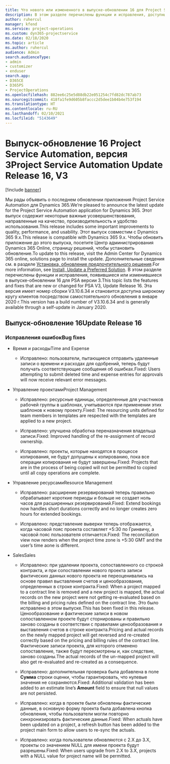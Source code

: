 ```yaml
---
title: Что нового или измененного в выпуске-обновлении 16 для Project Service Automation версии 3
description: В этом разделе перечислены функции и исправления, доступные в выпуске-обновлении 16 для Project Service Automation версии 3.
author: ruhercul
manager: kfend
ms.service: project-operations
ms.custom: dyn365-projectservice
ms.date: 02/18/2020
ms.topic: article
ms.author: ruhercul
audience: Admin
search.audienceType:
- admin
- customizer
- enduser
search.app:
- D365CE
- D365PS
- ProjectOperations
ms.openlocfilehash: 882ee6c25e5d88db22e051254c7fd82dc787ab73
ms.sourcegitcommit: 418fa1fe9d605b8faccc2d5dee1b04b4e753f194
ms.translationtype: HT
ms.contentlocale: ru-RU
ms.lasthandoff: 02/10/2021
ms.locfileid: "5143649"
---
```

# <a name="project-service-automation-update-release-16-v3"></a><span data-ttu-id="77502-103">Выпуск-обновление 16 Project Service Automation, версия 3</span><span class="sxs-lookup"><span data-stu-id="77502-103">Project Service Automation Update Release 16, V3</span></span>

[!include [banner](../includes/psa-now-project-operations.md)]

<span data-ttu-id="77502-104">Мы рады объявить о последнем обновлении приложения Project Service Automation для Dynamics 365.</span><span class="sxs-lookup"><span data-stu-id="77502-104">We’re pleased to announce the latest update for the Project Service Automation application for Dynamics 365.</span></span> <span data-ttu-id="77502-105">Этот выпуск содержит некоторые важные усовершенствования, направленные на качество, производительность и удобство использования.</span><span class="sxs-lookup"><span data-stu-id="77502-105">This release includes some important improvements to quality, performance, and usability.</span></span>  <span data-ttu-id="77502-106">Этот выпуск совместим с Dynamics 365 9.x.</span><span class="sxs-lookup"><span data-stu-id="77502-106">This release is compatible with Dynamics 365 9.x.</span></span> <span data-ttu-id="77502-107">Чтобы обновить приложение до этого выпуска, посетите Центр администрирования Dynamics 365 Online, страницу решений, чтобы установить обновление.</span><span class="sxs-lookup"><span data-stu-id="77502-107">To update to this release, visit the Admin Center for Dynamics 365 online, solutions page to install the update.</span></span> <span data-ttu-id="77502-108">Дополнительные сведения см. в разделе [Установка, обновление предпочтительного решения](https://docs.microsoft.com/dynamics365/project-service/upgrade-psa-home-page).</span><span class="sxs-lookup"><span data-stu-id="77502-108">For more information, see [Install, Update a Preferred Solution](https://docs.microsoft.com/dynamics365/project-service/upgrade-psa-home-page).</span></span>
<span data-ttu-id="77502-109">В этом разделе перечислены функции и исправления, появившиеся или изменившиеся в выпуске-обновлении 16 для PSA версии 3.</span><span class="sxs-lookup"><span data-stu-id="77502-109">This topic lists the features and fixes that are new or changed for PSA V3, Update Release 16.</span></span> <span data-ttu-id="77502-110">Эта версия имеет номер сборки V3.10.6.34 и становится доступна широкому кругу клиентов посредством самостоятельного обновления в январе 2020 г.</span><span class="sxs-lookup"><span data-stu-id="77502-110">This version has a build number of V3.10.6.34 and is generally available through a self-update in January 2020.</span></span>


## <a name="update-release-16"></a><span data-ttu-id="77502-111">Выпуск-обновление 16</span><span class="sxs-lookup"><span data-stu-id="77502-111">Update Release 16</span></span>

### <a name="bug-fixes"></a><span data-ttu-id="77502-112">Исправления ошибок</span><span class="sxs-lookup"><span data-stu-id="77502-112">Bug fixes</span></span>

-   <span data-ttu-id="77502-113">Время и расходы</span><span class="sxs-lookup"><span data-stu-id="77502-113">Time and Expense</span></span>

    -   <span data-ttu-id="77502-114">Исправлено: пользователи, пытающиеся отправить удаленные записи о времени и расходах для одобрений, теперь будут получать соответствующие сообщения об ошибках.</span><span class="sxs-lookup"><span data-stu-id="77502-114">Fixed: Users attempting to submit deleted time and expense entries for approvals will now receive relevant error messages.</span></span>

-   <span data-ttu-id="77502-115">Управление проектами</span><span class="sxs-lookup"><span data-stu-id="77502-115">Project Management</span></span>

    -   <span data-ttu-id="77502-116">Исправлено: ресурсные единицы, определенные для участников рабочей группы в шаблонах, учитываются при применении этих шаблонов к новому проекту.</span><span class="sxs-lookup"><span data-stu-id="77502-116">Fixed: The resourcing units defined for team members in templates are respected with the templates are applied to a new project.</span></span>

    -   <span data-ttu-id="77502-117">Исправлено: улучшена обработка переназначения владельца записи.</span><span class="sxs-lookup"><span data-stu-id="77502-117">Fixed: Improved handling of the re-assignment of record ownership.</span></span>

    -   <span data-ttu-id="77502-118">Исправлено: проекты, которые находятся в процессе копирования, не будут допущены к копированию, пока все операции копирования не будут завершены.</span><span class="sxs-lookup"><span data-stu-id="77502-118">Fixed: Projects that are in the process of being copied will not be permitted to copied until all copy operations are complete.</span></span>

-   <span data-ttu-id="77502-119">Управление ресурсами</span><span class="sxs-lookup"><span data-stu-id="77502-119">Resource Management</span></span>

    -   <span data-ttu-id="77502-120">Исправлено: расширение резервирований теперь правильно обрабатывает короткие периоды и больше не создает ноль часов для расширенных резервирований.</span><span class="sxs-lookup"><span data-stu-id="77502-120">Fixed: Extend bookings now handles short durations correctly and no longer creates zero hours for extended bookings.</span></span>

    -   <span data-ttu-id="77502-121">Исправлено: представление выверки теперь отображается, когда часовой пояс проекта составляет +5:30 по Гринвичу, а часовой пояс пользователя отличается.</span><span class="sxs-lookup"><span data-stu-id="77502-121">Fixed: The reconciliation view now renders when the project time zone is +5:30 GMT and the user’s time aone is different.</span></span>

-   <span data-ttu-id="77502-122">Sales</span><span class="sxs-lookup"><span data-stu-id="77502-122">Sales</span></span>

    -   <span data-ttu-id="77502-123">Исправлено: при удалении проекта, сопоставленного со строкой контракта, и при сопоставлении нового проекта записи фактических данных нового проекта не переоценивались на основе правил выставления счетов и ценообразования, определенных в строке контракта.</span><span class="sxs-lookup"><span data-stu-id="77502-123">Fixed: When a project mapped to a contract line is removed and a new project is mapped, the actual records on the new project were not getting re-evaluated based on the billing and pricing rules defined on the contract line.</span></span> <span data-ttu-id="77502-124">Это было исправлено в этом выпуске.</span><span class="sxs-lookup"><span data-stu-id="77502-124">This has been fixed in this release.</span></span> <span data-ttu-id="77502-125">Ценообразование и фактические записи в новом сопоставленном проекте будут сторнированы и правильно заново созданы в соответствии с правилами ценообразования и выставления счетов в строке контракта.</span><span class="sxs-lookup"><span data-stu-id="77502-125">Pricing and actual records on the newly mapped project will get reversed and re-created correctly based on the pricing and billing rules of the contract line.</span></span> <span data-ttu-id="77502-126">Фактические записи проекта, для которого отменено сопоставление, также будут пересмотрены и, как следствие, заново созданы.</span><span class="sxs-lookup"><span data-stu-id="77502-126">The actual records of the un-mapped project will also get re-evaluated and re-created as a consequence.</span></span>

    -   <span data-ttu-id="77502-127">Исправлено: дополнительная проверка была добавлена в поле **Сумма** строки оценки, чтобы гарантировать, что нулевые значения не сохраняются.</span><span class="sxs-lookup"><span data-stu-id="77502-127">Fixed: Additional validation has been added to an estimate line’s **Amount** field to ensure that null values are not persisted.</span></span>

    -   <span data-ttu-id="77502-128">Исправлено: когда в проекте были обновлены фактические данные, в основную форму проекта была добавлена кнопка обновления, чтобы пользователи могли повторно синхронизировать фактические данные.</span><span class="sxs-lookup"><span data-stu-id="77502-128">Fixed: When actuals have been updated on a project, a refresh button has been added to the project main form to allow users to re-sync the actuals.</span></span>

    -   <span data-ttu-id="77502-129">Исправлено: когда пользователи обновляются с 2.X до 3.X, проекты со значением NULL для имени проекта будут разрешены.</span><span class="sxs-lookup"><span data-stu-id="77502-129">Fixed: When users upgrade from 2.X to 3.X, projects with a NULL value for project name will be permitted.</span></span>


